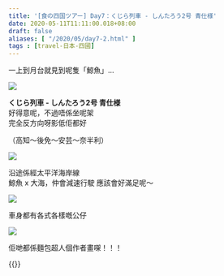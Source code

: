 ```yaml
---
title: '[食の四国ツアー] Day7：くじら列車 - しんたろう2号 青仕様'
date: 2020-05-11T11:11:00.018+08:00
draft: false
aliases: [ "/2020/05/day7-2.html" ]
tags : [travel-日本-四國]
---
```


一上到月台就見到呢隻「鯨魚」...  

![](/images/shikoku7c.jpg)

**くじら列車 - しんたろう2号 青仕様**  
好得意呢，不過唔係坐呢架  
完全反方向呀影低佢都好

（高知〜後免〜安芸〜奈半利）  

![](/images/shikoku7c1.jpg)

沿途係經太平洋海岸線  
鯨魚 x 大海，仲會減速行駛
應該會好滿足呢～

![](/images/shikoku7c2.jpg)

車身都有各式各樣嘅公仔

![](/images/shikoku7c3.jpg)

佢哋都係麵包超人個作者畫㗎！！！

  

{{<shikoku>}}
